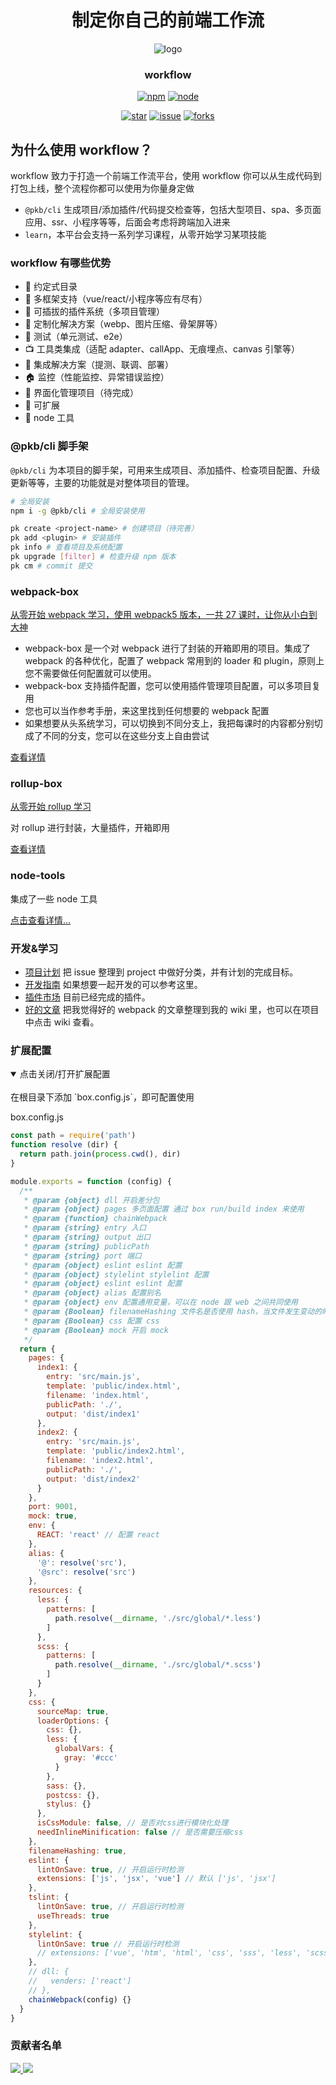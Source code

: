 <div align="center">

# 制定你自己的前端工作流

![logo](public/asset/logo-mini2.png)

### <strong>workflow</strong>

[![npm][npm]][github-url]
[![node][node]][node-url]

[![star][star]][github-url]
[![issue][issue]][issue-url]
[![forks][forks]][github-url]

<!-- [![downloads][downloads]][npm-url] -->

</div>

## 为什么使用 workflow？

workflow 致力于打造一个前端工作流平台，使用 workflow 你可以从生成代码到打包上线，整个流程你都可以使用为你量身定做

- `@pkb/cli` 生成项目/添加插件/代码提交检查等，包括大型项目、spa、多页面应用、ssr、小程序等等，后面会考虑将跨端加入进来
- `learn`，本平台会支持一系列学习课程，从零开始学习某项技能

### workflow 有哪些优势

- 🏈 约定式目录
- 🍁 多框架支持（vue/react/小程序等应有尽有）
- 🎉 可插拔的插件系统（多项目管理）
- 🚀 定制化解决方案（webp、图片压缩、骨架屏等）
- 🧪 测试（单元测试、e2e）
- 📺 工具类集成（适配 adapter、callApp、无痕埋点、canvas 引擎等）
- 🔧 集成解决方案（提测、联调、部署）
- 🏠 监控（性能监控、异常错误监控）
- 🌴 界面化管理项目（待完成）
- 🍎 可扩展
- 🔧 node 工具

### @pkb/cli 脚手架

`@pkb/cli` 为本项目的脚手架，可用来生成项目、添加插件、检查项目配置、升级更新等等，主要的功能就是对整体项目的管理。

```bash
# 全局安装
npm i -g @pkb/cli # 全局安装使用

pk create <project-name> # 创建项目（待完善）
pk add <plugin> # 安装插件
pk info # 查看项目及系统配置
pk upgrade [filter] # 检查升级 npm 版本
pk cm # commit 提交
```

### webpack-box

[从零开始 webpack 学习，使用 webpack5 版本，一共 27 课时，让你从小白到大神](./learn/webpack)

- webpack-box 是一个对 webpack 进行了封装的开箱即用的项目。集成了 webpack 的各种优化，配置了 webpack 常用到的 loader 和 plugin，原则上您不需要做任何配置就可以使用。
- webpack-box 支持插件配置，您可以使用插件管理项目配置，可以多项目复用
- 您也可以当作参考手册，来这里找到任何想要的 webpack 配置
- 如果想要从头系统学习，可以切换到不同分支上，我把每课时的内容都分别切成了不同的分支，您可以在这些分支上自由尝试

[查看详情](./packages/webpack-box/README.md)

### rollup-box

[从零开始 rollup 学习](./learn/rollup)

对 rollup 进行封装，大量插件，开箱即用

[查看详情](./packages/rollup-box/README.md)


### node-tools

集成了一些 node 工具

[点击查看详情...](./packages/tools/README.md)
### 开发&学习

- [项目计划] 把 issue 整理到 project 中做好分类，并有计划的完成目标。
- [开发指南] 如果想要一起开发的可以参考这里。
- [插件市场] 目前已经完成的插件。
- [好的文章] 把我觉得好的 webpack 的文章整理到我的 wiki 里，也可以在项目中点击 wiki 查看。

[项目计划]: https://github.com/luoxue-victor/webpack-box/projects/1
[开发指南]: ./docs/课时-25.md
[插件市场]: https://www.npmjs.com/search?q=%40pkb
[好的文章]: https://github.com/luoxue-victor/webpack-box/wiki
[npm-url]: https://www.npmjs.com/package/webpack-box
[issue-url]: https://github.com/luoxue-victor/webpack-box/issues
[node]: https://img.shields.io/node/v/webpack.svg
[node-url]: https://nodejs.org
[github-url]: https://github.com/luoxue-victor/webpack-box
[downloads]: https://img.shields.io/npm/dt/@pkb/webpack-box.svg?style=flat-square
[npm]: https://img.shields.io/npm/v/webpack.svg
[issue]: https://img.shields.io/github/issues/luoxue-victor/webpack-box
[forks]: https://img.shields.io/github/forks/luoxue-victor/webpack-box
[star]: https://img.shields.io/github/stars/luoxue-victor/webpack-box


### 扩展配置

<details open=“open”>
  <br/>
  <summary>点击关闭/打开扩展配置</summary>
在根目录下添加 `box.config.js`，即可配置使用

box.config.js

```js
const path = require('path')
function resolve (dir) {
  return path.join(process.cwd(), dir)
}

module.exports = function (config) {
  /**
   * @param {object} dll 开启差分包
   * @param {object} pages 多页面配置 通过 box run/build index 来使用
   * @param {function} chainWebpack
   * @param {string} entry 入口
   * @param {string} output 出口
   * @param {string} publicPath
   * @param {string} port 端口
   * @param {object} eslint eslint 配置
   * @param {object} stylelint stylelint 配置
   * @param {object} eslint eslint 配置
   * @param {object} alias 配置别名
   * @param {object} env 配置通用变量，可以在 node 跟 web 之间共同使用
   * @param {Boolean} filenameHashing 文件名是否使用 hash，当文件发生变动的时候 filename 才会改变
   * @param {Boolean} css 配置 css
   * @param {Boolean} mock 开启 mock
   */
  return {
    pages: {
      index1: {
        entry: 'src/main.js',
        template: 'public/index.html',
        filename: 'index.html',
        publicPath: './',
        output: 'dist/index1'
      },
      index2: {
        entry: 'src/main.js',
        template: 'public/index2.html',
        filename: 'index2.html',
        publicPath: './',
        output: 'dist/index2'
      }
    },
    port: 9001,
    mock: true,
    env: {
      REACT: 'react' // 配置 react
    },
    alias: {
      '@': resolve('src'),
      '@src': resolve('src')
    },
    resources: {
      less: {
        patterns: [
          path.resolve(__dirname, './src/global/*.less')
        ]
      },
      scss: {
        patterns: [
          path.resolve(__dirname, './src/global/*.scss')
        ]
      }
    },
    css: {
      sourceMap: true,
      loaderOptions: {
        css: {},
        less: {
          globalVars: {
            gray: '#ccc'
          }
        },
        sass: {},
        postcss: {},
        stylus: {}
      },
      isCssModule: false, // 是否对css进行模块化处理
      needInlineMinification: false // 是否需要压缩css
    },
    filenameHashing: true,
    eslint: {
      lintOnSave: true, // 开启运行时检测
      extensions: ['js', 'jsx', 'vue'] // 默认 ['js', 'jsx']
    },
    tslint: {
      lintOnSave: true, // 开启运行时检测
      useThreads: true
    },
    stylelint: {
      lintOnSave: true // 开启运行时检测
      // extensions: ['vue', 'htm', 'html', 'css', 'sss', 'less', 'scss']
    },
    // dll: {
    //   venders: ['react']
    // },
    chainWebpack(config) {}
  }
}

```

</details>  


### 贡献者名单

<a href="https://github.com/luoxue-victor/">

![](https://avatars0.githubusercontent.com/u/25242102?s=40&v=4)
</a><a href="https://github.com/liuys1107">
![](https://avatars2.githubusercontent.com/u/25242149?s=40&v=4)
</a>
